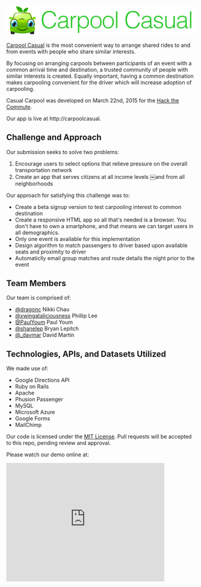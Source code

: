 
![Carpool Casual](/app/assets/images/logo2.png)

[Carpool Casual](http://www.carpoolcasual.com) is the most convenient way to arrange shared rides to and from events with people who share similar interests.

By focusing on arranging carpools between participants of an event with a common arrival time and destination, a trusted community of people with similar interests is created. Equally important, having a common destination makes carpooling convenient for the driver which will increase adoption of carpooling.

Casual Carpool was developed on March 22nd, 2015 for the [Hack the Commute](http://hackthecommute.seattle.gov).

Our app is live at http://carpoolcasual.

## Challenge and Approach

Our submission seeks to solve two problems:

1. Encourage users to select options that relieve pressure on the overall transportation network
2. Create an app that serves citizens at all income levels ￼and from all neighborhoods

Our approach for satisfying this challenge was to:

- Create a beta signup version to test carpooling interest to common destination
- Create a responsive HTML app so all that's needed is a browser. You don't have to own a smartphone, and that means we can target users in all demographics.
- Only one event is available for this implementation
- Design algorithm to match passengers to driver based upon available seats and proximity to driver
- Automaticlly email group matches and route details the night prior to the event


## Team Members

Our team is comprised of:

- [@dragonc](http://twitter.com/dragonc) Nikki Chau
- [@xwingataliciousness](http://github.com/xwingataliciousness) Phillip Lee
- [@PaulYoum](http://github.com/PaulYoum) Paul Youm
- [@shanelep](http://github.com/shanelep) Bryan Lepitch
- [@_davmar](http://twitter.com/_davmar) David Martin

## Technologies, APIs, and Datasets Utilized

We made use of:

- Google Directions API
- Ruby on Rails
- Apache
- Phusion Passenger
- MySQL
- Microsoft Azure
- Google Forms
- MailChimp

Our code is licensed under the [MIT License](LICENSE.md). Pull requests will be accepted to this repo, pending review and approval.

Please watch our demo online at:
<iframe width="420" height="315" src="https://www.youtube.com/embed/XbDjWpjcLJw" frameborder="0" allowfullscreen></iframe>
